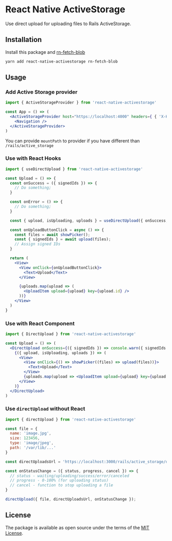 # React Native ActiveStorage

Use direct upload for uploading files to Rails ActiveStorage.

## Installation

Install this package and [rn-fetch-blob](rn-fetch-blob)

```sh
yarn add react-native-activestorage rn-fetch-blob
```

## Usage

### Add Active Storage provider

```jsx
import { ActiveStorageProvider } from 'react-native-activestorage'

const App = () => (
  <ActiveStorageProvider host="https://localhost:4000" headers={ { 'X-Header-Name': true } }>
    <Navigation />
  </ActiveStorageProvider>
)
```

You can provide `mountPath` to provider if you have different than `/rails/active_storage`

### Use with React Hooks

```jsx
import { useDirectUpload } from 'react-native-activestorage'

const Upload = () => {
  const onSuccess = ({ signedIds }) => {
    // Do something;
  }

  const onError = () => {
    // Do something;
  }

  const { upload, isUploading, uploads } = useDirectUpload({ onSuccess, onError });

  const onUploadButtonClick = async () => {
    const files = await showPicker();
    const { signedIds } = await upload(files);
    // Assign signed IDs
  }

  return (
    <View>
      <View onClick={onUploadButtonClick}>
        <Text>Upload</Text>
      </View>

      {uploads.map(upload => (
        <UploadItem upload={upload} key={upload.id} />
      ))}
    </View>
  )
}
```

### Use with React Component

```jsx
import { DirectUpload } from 'react-native-activestorage'

const Upload = () => (
  <DirectUpload onSuccess={({ signedIds }) => console.warn({ signedIds })}>
    {({ upload, isUploading, uploads }) => (
      <View>
        <View onClick={() => showPicker((files) => upload(files))}>
          <Text>Upload</Text>
        </View>
        {uploads.map(upload => <UploadItem upload={upload} key={upload.id} />)}
      </View>
    )}
  </DirectUpload>
)
```

### Use `directUpload` without React

```js
import { directUpload } from 'react-native-activestorage'

const file = {
  name: 'image.jpg',
  size: 123456,
  type: 'image/jpeg',
  path: '/var/lib/...'
}

const directUploadsUrl = 'https://localhost:3000/rails/active_storage/direct_uploads';

const onStatusChange = ({ status, progress, cancel }) => {
  // status - waiting/uploading/success/error/canceled
  // progress - 0-100% (for uploading status)
  // cancel - function to stop uploading a file
}

directUpload({ file, directUploadsUrl, onStatusChange });
```

## License

The package is available as open source under the terms of the [MIT License][license].

[license]: https://raw.githubusercontent.com/jpalumickas/react-native-activestorage/master/LICENSE
[rn-fetch-blob]: https://github.com/joltup/rn-fetch-blob

